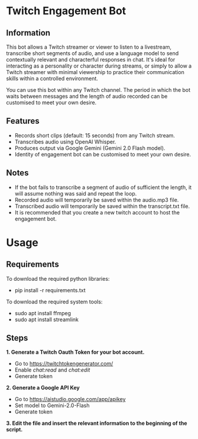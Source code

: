 # Twitch Engagement Bot

## Information
This bot allows a Twitch streamer or viewer to listen to a livestream, transcribe short segments of audio, and use a language model to send contextually relevant and characterful responses in chat. It's ideal for interacting as a personality or character during streams, or simply to allow a Twitch streamer with minimal viewership to practice their communication skills within a controlled environment.

You can use this bot within any Twitch channel. The period in which the bot waits between messages and the length of audio recorded can be customised to meet your own desire.

## Features
- Records short clips (default: 15 seconds) from any Twitch stream.
- Transcribes audio using OpenAI Whisper.
- Produces output via Google Gemini (Gemini 2.0 Flash model).
- Identity of engagement bot can be customised to meet your own desire.

## Notes
- If the bot fails to transcribe a segment of audio of sufficient the length, it will assume nothing was said and repeat the loop.
- Recorded audio will temporarily be saved within the audio.mp3 file.
- Transcribed audio will temporarily be saved within the transcript.txt file.
- It is recommended that you create a new twitch account to host the engagement bot.

# Usage

## Requirements
To download the required python libraries:
- pip install -r requirements.txt

To download the required system tools:
- sudo apt install ffmpeg
- sudo apt install streamlink

## Steps
**1. Generate a Twitch Oauth Token for your bot account.**
- Go to https://twitchtokengenerator.com/
- Enable _chat:read_ and _chat:edit_
- Generate token

**2. Generate a Google API Key**
- Go to https://aistudio.google.com/app/apikey
- Set model to Gemini-2.0-Flash
- Generate token

**3. Edit the file and insert the relevant information to the beginning of the script.**
